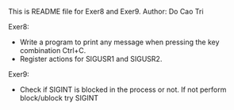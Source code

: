 This is README file for Exer8 and Exer9.
Author: Do Cao Tri

Exer8:
- Write a program to print any message when pressing the key combination Ctrl+C. 
- Register actions for SIGUSR1 and SIGUSR2.

Exer9:
- Check if SIGINT is blocked in the process or not. If not perform block/ublock try SIGINT